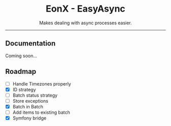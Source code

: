 <div align="center">
    <h1>EonX - EasyAsync</h1>
    <p>Makes dealing with async processes easier.</p>
</div>

---

## Documentation

Coming soon...

## Roadmap

- [ ] Handle Timezones properly
- [x] ID strategy
- [ ] Batch status strategy
- [ ] Store exceptions
- [x] Batch in Batch
- [ ] Add items to existing batch
- [x] Symfony bridge
